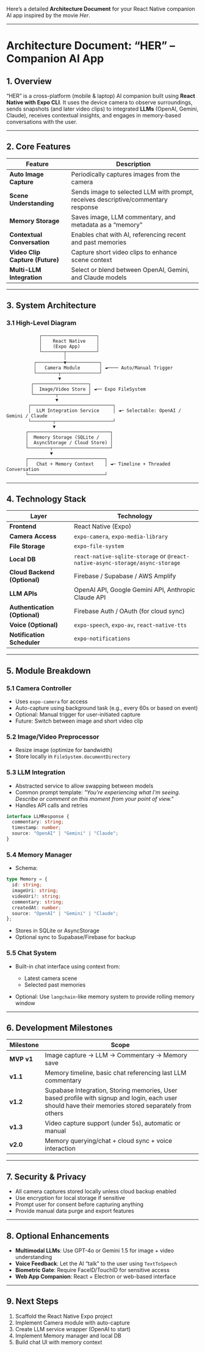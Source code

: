 Here’s a detailed **Architecture Document** for your React Native companion AI app inspired by the movie *Her*.

---

# **Architecture Document: “HER” – Companion AI App**

## **1. Overview**

“HER” is a cross-platform (mobile & laptop) AI companion built using **React Native with Expo CLI**. It uses the device camera to observe surroundings, sends snapshots (and later video clips) to integrated **LLMs** (OpenAI, Gemini, Claude), receives contextual insights, and engages in memory-based conversations with the user.

---

## **2. Core Features**

| Feature                         | Description                                                                       |
| ------------------------------- | --------------------------------------------------------------------------------- |
| **Auto Image Capture**          | Periodically captures images from the camera                                      |
| **Scene Understanding**         | Sends image to selected LLM with prompt, receives descriptive/commentary response |
| **Memory Storage**              | Saves image, LLM commentary, and metadata as a “memory”                           |
| **Contextual Conversation**     | Enables chat with AI, referencing recent and past memories                        |
| **Video Clip Capture (Future)** | Capture short video clips to enhance scene context                                |
| **Multi-LLM Integration**       | Select or blend between OpenAI, Gemini, and Claude models                         |

---

## **3. System Architecture**

### **3.1 High-Level Diagram**

```
            ┌────────────────────┐
            │    React Native    │
            │    (Expo App)      │
            └────────┬───────────┘
                     │
          ┌──────────▼────────────┐
          │   Camera Module       │ ◄──── Auto/Manual Trigger
          └────────┬──────────────┘
                   ▼
         ┌────────────────────┐
         │  Image/Video Store │ ◄── Expo FileSystem
         └────────┬───────────┘
                  ▼
        ┌──────────────────────────────┐
        │  LLM Integration Service     │ ◄─ Selectable: OpenAI / Gemini / Claude
        └────────┬─────────────────────┘
                 ▼
       ┌──────────────────────────────┐
       │  Memory Storage (SQLite /    │
       │  AsyncStorage / Cloud Store) │
       └────────┬─────────────────────┘
                ▼
       ┌────────────────────────────┐
       │   Chat + Memory Context    │ ◄─ Timeline + Threaded Conversation
       └────────────────────────────┘
```

---

## **4. Technology Stack**

| Layer                         | Technology                                                                   |
| ----------------------------- | ---------------------------------------------------------------------------- |
| **Frontend**                  | React Native (Expo)                                                          |
| **Camera Access**             | `expo-camera`, `expo-media-library`                                          |
| **File Storage**              | `expo-file-system`                                                           |
| **Local DB**                  | `react-native-sqlite-storage` or `@react-native-async-storage/async-storage` |
| **Cloud Backend (Optional)**  | Firebase / Supabase / AWS Amplify                                            |
| **LLM APIs**                  | OpenAI API, Google Gemini API, Anthropic Claude API                          |
| **Authentication (Optional)** | Firebase Auth / OAuth (for cloud sync)                                       |
| **Voice (Optional)**          | `expo-speech`, `expo-av`, `react-native-tts`                                 |
| **Notification Scheduler**    | `expo-notifications`                                                         |

---

## **5. Module Breakdown**

### **5.1 Camera Controller**

* Uses `expo-camera` for access
* Auto-capture using background task (e.g., every 60s or based on event)
* Optional: Manual trigger for user-initiated capture
* Future: Switch between image and short video clip

### **5.2 Image/Video Preprocessor**

* Resize image (optimize for bandwidth)
* Store locally in `FileSystem.documentDirectory`

### **5.3 LLM Integration**

* Abstracted service to allow swapping between models
* Common prompt template:
  *"You're experiencing what I'm seeing. Describe or comment on this moment from your point of view."*
* Handles API calls and retries

```ts
interface LLMResponse {
  commentary: string;
  timestamp: number;
  source: "OpenAI" | "Gemini" | "Claude";
}
```

### **5.4 Memory Manager**

* Schema:

```ts
type Memory = {
  id: string;
  imageUri: string;
  videoUri?: string;
  commentary: string;
  createdAt: number;
  source: "OpenAI" | "Gemini" | "Claude";
};
```

* Stores in SQLite or AsyncStorage
* Optional sync to Supabase/Firebase for backup

### **5.5 Chat System**

* Built-in chat interface using context from:

  * Latest camera scene
  * Selected past memories
* Optional: Use `langchain`-like memory system to provide rolling memory window

---

## **6. Development Milestones**

| Milestone  | Scope                                                       |
| ---------- | ----------------------------------------------------------- |
| **MVP v1** | Image capture → LLM → Commentary → Memory save              |
| **v1.1**   | Memory timeline, basic chat referencing last LLM commentary |
| **v1.2**   | Supabase Integration, Storing memories, User based profile with signup and login, each user should have their memories stored separately from others                   |
| **v1.3**   | Video capture support (under 5s), automatic or manual       |
| **v2.0**   | Memory querying/chat + cloud sync + voice interaction       |

---

## **7. Security & Privacy**

* All camera captures stored locally unless cloud backup enabled
* Use encryption for local storage if sensitive
* Prompt user for consent before capturing anything
* Provide manual data purge and export features

---

## **8. Optional Enhancements**

* **Multimodal LLMs**: Use GPT-4o or Gemini 1.5 for image + video understanding
* **Voice Feedback**: Let the AI “talk” to the user using `TextToSpeech`
* **Biometric Gate**: Require FaceID/TouchID for sensitive access
* **Web App Companion**: React + Electron or web-based interface

---

## **9. Next Steps**

1. Scaffold the React Native Expo project
2. Implement Camera module with auto-capture
3. Create LLM service wrapper (OpenAI to start)
4. Implement Memory manager and local DB
5. Build chat UI with memory context
